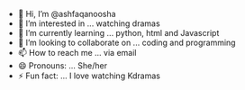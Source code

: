 - 👋 Hi, I’m @ashfaqanoosha
- 👀 I’m interested in ... watching dramas 
- 🌱 I’m currently learning ... python, html and Javascript
- 💞️ I’m looking to collaborate on ... coding and programming
- 📫 How to reach me ... via email
- 😄 Pronouns: ... She/her
- ⚡ Fun fact: ... I love watching Kdramas

<!---
ashfaqanoosha/ashfaqanoosha is a ✨ special ✨ repository because its `README.md` (this file) appears on your GitHub profile.
You can click the Preview link to take a look at your changes.
--->
